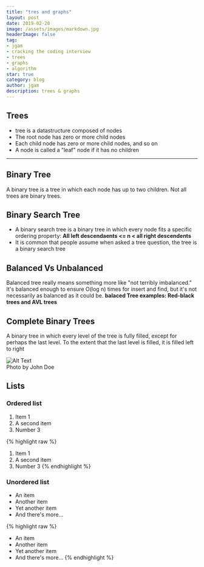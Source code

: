 ```yaml
---
title: "tres and graphs"
layout: post
date: 2019-02-28
image: /assets/images/markdown.jpg
headerImage: false
tag:
- jgam
- cracking the coding interview
- trees
- graphs
- algorithm
star: true
category: blog
author: jgam
description: trees & graphs
---
```


## Trees
* tree is a datastructure composed of nodes
* The root node has zero or more child nodes
* Each child node has zero or more child nodes, and so on
* A node is called a "leaf" node if it has no children
---

## Binary Tree
A binary tree is a tree in which each node has up to two children. Not all trees are binary trees.

## Binary Search Tree
* A binary search tree is a binary tree in which every node fits a specific ordering property: **All left descendaents <= n < all right descendents**
* It is common that people assume when asked a tree question, the tree is a binary search tree

## Balanced Vs Unbalanced
Balanced tree really means something more like "not terribly imbalanced." It's balanced enough to ensure O(log n) times for insert and find, but it's not necessarily as balanced as it could be.
**balaced Tree examples: Red-black trees and AVL trees**

## Complete Binary Trees
A binary tree in which every level of the tree is fully filled, except for perhaps the last level. To the extent that the last level is filled, it is filled left to right


<div class="side-by-side">
    <div class="tocenter">
        <img class="image" src="{{ site.url }}/{{ site.bst }}" alt="Alt Text">
        <figcaption class="caption">Photo by John Doe</figcaption>
    </div>
</div>


## Lists

### Ordered list

1. Item 1
2. A second item
3. Number 3

{% highlight raw %}
1. Item 1
2. A second item
3. Number 3
{% endhighlight %}

### Unordered list

* An item
* Another item
* Yet another item
* And there's more...

{% highlight raw %}
* An item
* Another item
* Yet another item
* And there's more...
{% endhighlight %}